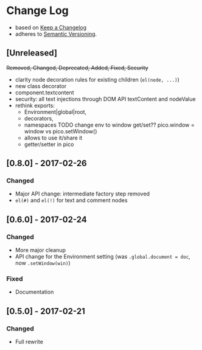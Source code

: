 <!-- markdownlint-disable MD022 MD024 MD026 MD032 MD041 -->

# Change Log

- based on [Keep a Changelog](http://keepachangelog.com/)
- adheres to [Semantic Versioning](http://semver.org/).

## [Unreleased]
~~Removed, Changed, Deprecated, Added, Fixed, Security~~
- clarity node decoration rules for existing children (`el(node, ...)`)
- new class decorator
- component.textcontent
- security: all text injections through DOM API textContent and nodeValue
- rethink exports:
  - Environment|global|root,
  - decorators,
  - namespaces
TODO change env to window get/set??
pico.window = window vs pico.setWindow()
  - allows to use it/share it
  - getter/setter in pico


## [0.8.0] - 2017-02-26
### Changed
- Major API change: intermediate factory step removed
- `el(#)` and `el(!)` for text and comment nodes

## [0.6.0] - 2017-02-24
### Changed
- More major cleanup
- API change for the Environment setting (was `.global.document = doc`, now `.setWindow(win)`)

### Fixed
- Documentation

## [0.5.0] - 2017-02-21
### Changed
- Full rewrite
